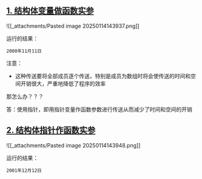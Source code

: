## [1. 结构体变量做函数实参](https://doc.itprojects.cn/0004.zhishi.c/0002.doc/index.html#/8.9.stuct.shican?id=_1-%e7%bb%93%e6%9e%84%e4%bd%93%e5%8f%98%e9%87%8f%e5%81%9a%e5%87%bd%e6%95%b0%e5%ae%9e%e5%8f%82)

![[_attachments/Pasted image 20250114143937.png]]

运行的结果：

```
2000年11月11日
```

注意：

- 这种传送要将全部成员逐个传送，特别是成员为数组时将会使传送的时间和空间开销很大，严重地降低了程序的效率

那怎么办？？？

答：使用指针，即用指针变量作函数参数进行传送从而减少了时间和空间的开销

## [2. 结构体指针作函数实参](https://doc.itprojects.cn/0004.zhishi.c/0002.doc/index.html#/8.9.stuct.shican?id=_2-%e7%bb%93%e6%9e%84%e4%bd%93%e6%8c%87%e9%92%88%e4%bd%9c%e5%87%bd%e6%95%b0%e5%ae%9e%e5%8f%82)

![[_attachments/Pasted image 20250114143948.png]]

运行的结果：

```
2001年12月12日
```
